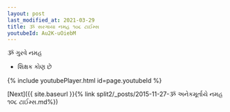 ```yaml
---
layout: post
last_modified_at: 2021-03-29
title: ૐ સરગાયા નમહ ૧૦૮ ટાઈમ્સ
youtubeId: Au2K-uOiebM
---
```

 
 
 ૐ ગુરવે નમહ  
 
 -  શિક્ષક કોણ છે 
 
  
 
  
 
 
 
 
 
 


{% include youtubePlayer.html id=page.youtubeId %}
 
[Next]({{ site.baseurl }}{% link  split2/_posts/2015-11-27-ૐ અનેકમૂર્તાયે નમહ ૧૦૮ ટાઈમ્સ.md%})
 
